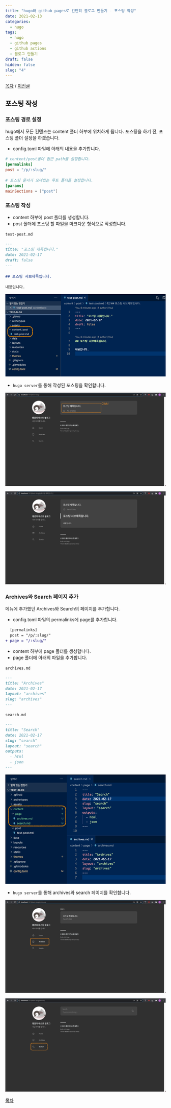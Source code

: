 ```yaml
---
title: "hugo와 github pages로 간단히 블로그 만들기 - 포스팅 작성"
date: 2021-02-13
categories:
  - hugo
tags:
  - hugo
  - github pages
  - github actions
  - 블로그 만들기
draft: false
hidden: false
slug: "4"
---
```


[목차](../index/) / [이전글](../3)

## 포스팅 작성

### 포스팅 경로 설정

hugo에서 모든 컨텐츠는 content 폴더 하부에 위치하게 됩니다. 포스팅을 하기 전, 포스팅 폴더 설정을 하겠습니다.

- config.toml 파일에 아래의 내용을 추가합니다.

```toml
# content/post폴더 접근 path를 설정합니다.
[permalinks]
post = "/p/:slug/"

# 포스팅 문서가 모여있는 루트 폴더를 설정합니다.
[params]
mainSections = ["post"]
```

### 포스팅 작성

- content 하부에 post 폴더를 생성합니다.
- post 폴더에 포스팅 할 파일을 마크다운 형식으로 작성합니다.

`test-post.md`
```markdown
---
title: "포스팅 제목입니다."
date: 2021-02-17
draft: false
---

## 포스팅 서브제목입니다.

내용입니다.

```

![](1.png)

- `hugo server`를 통해 작성된 포스팅을 확인합니다.

![](2.png)

![](3.png)

### Archives와 Search 페이지 추가

메뉴에 추가했던 Archives와 Search의 페이지를 추가합니다.

- config.toml 파일의 permalinks에 page를 추가합니다.

```diff
  [permalinks]
  post = "/p/:slug/"
+ page = "/:slug/"
```

- content 하부에 page 폴더를 생성합니다.
- page 폴더에 아래의 파일을 추가합니다.

`archives.md`
```markdown
---
title: "Archives"
date: 2021-02-17
layout: "archives"
slug: "archives"
---

```

`search.md`
```markdown
---
title: "Search"
date: 2021-02-17
slug: "search"
layout: "search"
outputs:
  - html
  - json
---

```

![](4.png)

- `hugo server`를 통해 archives와 search 페이지를 확인합니다.

![](5.png)

![](6.png)

[목차](../index/)
